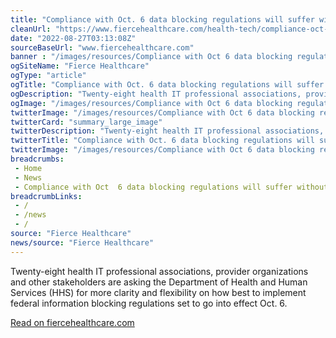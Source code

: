 ```yaml
--- 
title: "Compliance with Oct. 6 data blocking regulations will suffer without more clarity, stakeholders tell HHS"
cleanUrl: "https://www.fiercehealthcare.com/health-tech/compliance-oct-6-data-blocking-regulations-will-suffer-without-more-clarity"
date: "2022-08-27T03:13:08Z"
sourceBaseUrl: "www.fiercehealthcare.com"
banner : "/images/resources/Compliance with Oct 6 data blocking regulations will suffer without more clarity stakeholders tell HHS.jpg"
ogSiteName: "Fierce Healthcare"
ogType: "article"
ogTitle: "Compliance with Oct. 6 data blocking regulations will suffer without more clarity, stakeholders tell HHS"
ogDescription: "Twenty-eight health IT professional associations, provider organizations and other stakeholders are asking the Department of Health and Human Services (HHS) for more clarity and flexibility on how  | Scenario-specific FAQs, clearer definitions and technical assistance will go a long way toward helping providers meet new info blocking regulations slated for Oct. 6, stakeholders including Ascension, Epic, Mayo Clinic, AMIA and the HIMSS told HHS."
ogImage: "/images/resources/Compliance with Oct 6 data blocking regulations will suffer without more clarity stakeholders tell HHS.jpg"
twitterImage: "/images/resources/Compliance with Oct 6 data blocking regulations will suffer without more clarity stakeholders tell HHS.jpg"
twitterCard: "summary_large_image"
twitterDescription: "Twenty-eight health IT professional associations, provider organizations and other stakeholders are asking the Department of Health and Human Services (HHS) for more clarity and flexibility on how  | Scenario-specific FAQs, clearer definitions and technical assistance will go a long way toward helping providers meet new info blocking regulations slated for Oct. 6, stakeholders including Ascension, Epic, Mayo Clinic, AMIA and the HIMSS told HHS."
twitterTitle: "Compliance with Oct. 6 data blocking regulations will suffer without more clarity, stakeholders tell HHS"
twitterImage: "/images/resources/Compliance with Oct 6 data blocking regulations will suffer without more clarity stakeholders tell HHS.jpg"
breadcrumbs:
 - Home
 - News
 - Compliance with Oct  6 data blocking regulations will suffer without more clarity  stakeholders tell HHS
breadcrumbLinks:
 - / 
 - /news
 - / 
source: "Fierce Healthcare"
news/source: "Fierce Healthcare"
---
```

Twenty-eight health IT professional associations, provider organizations and other stakeholders are asking the Department of Health and Human Services (HHS) for more clarity and flexibility on how best to implement federal information blocking regulations set to go into effect Oct. 6.  
  
[Read on fiercehealthcare.com](https://www.fiercehealthcare.com/health-tech/compliance-oct-6-data-blocking-regulations-will-suffer-without-more-clarity)
